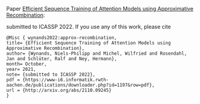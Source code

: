 Paper [Efficient Sequence Training of Attention Models using Approximative Recombination](https://arxiv.org/abs/2110.09245):

submitted to ICASSP 2022. If you use any of this work, please cite

```
@Misc { wynands2022:approx-recombination,
title= {Efficient Sequence Training of Attention Models using Approximative Recombination},
author= {Wynands, Niels-Philipp and Michel, Wilfried and Rosendahl, Jan and Schlüter, Ralf and Ney, Hermann},
month= October,
year= 2021,
note= {submitted to ICASSP 2022},
pdf = {https://www-i6.informatik.rwth-aachen.de/publications/downloader.php?id=1197&row=pdf},
url = {http://arxiv.org/abs/2110.09245}
}
```

